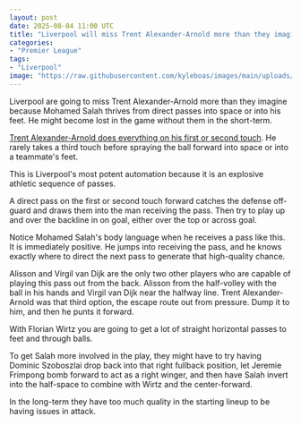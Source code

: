 ```yaml
---
layout: post
date: 2025-08-04 11:00 UTC
title: "Liverpool will miss Trent Alexander-Arnold more than they imagine"
categories:
- "Premier League"
tags:
- "Liverpool"
image: "https://raw.githubusercontent.com/kyleboas/images/main/uploads/2025/08/03/Image-03Aug2025_12:25:04.png"
---
```


Liverpool are going to miss Trent Alexander-Arnold more than they imagine because Mohamed Salah thrives from direct passes into space or into his feet. He might become lost in the game without them in the short-term. 

<!---more--->

[Trent Alexander-Arnold does everything on his first or second touch](https://tacticsjournal.com/2024/12/02/trent-alexander-arnold-does-everything-on-his-first-or-second-touch/). He rarely takes a third touch before spraying the ball forward into space or into a teammate's feet.

This is Liverpool's most potent automation because it is an explosive athletic sequence of passes. 

A direct pass on the first or second touch forward catches the defense off-guard and draws them into the man receiving the pass. Then try to play up and over the backline in on goal, either over the top or across goal.

Notice Mohamed Salah's body language when he receives a pass like this. It is immediately positive. He jumps into receiving the pass, and he knows exactly where to direct the next pass to generate that high-quality chance. 

Alisson and Virgil van Dijk are the only two other players who are capable of playing this pass out from the back. Alisson from the half-volley with the ball in his hands and Virgil van Dijk near the halfway line. Trent Alexander-Arnold was that third option, the escape route out from pressure. Dump it to him, and then he punts it forward. 

With Florian Wirtz you are going to get a lot of straight horizontal passes to feet and through balls. 

To get Salah more involved in the play, they might have to try having Dominic Szoboszlai drop back into that right fullback position, let Jeremie Frimpong bomb forward to act as a right winger, and then have Salah invert into the half-space to combine with Wirtz and the center-forward.

In the long-term they have too much quality in the starting lineup to be having issues in attack.